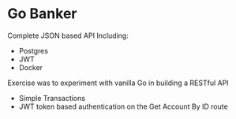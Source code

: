 # Go Banker

Complete JSON based API Including:
* Postgres
* JWT
* Docker

Exercise was to experiment with vanilla Go in building a RESTful API 
* Simple Transactions
* JWT token based authentication on the Get Account By ID route

